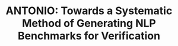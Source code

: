 ---
title:          "ANTONIO: Towards a Systematic Method of Generating NLP Benchmarks for Verification"
selected:       true
pub:            "Proc. 6th Workshop on Formal Methods for ML-Enabled Autonomous Systems (FoMLAS)"
pub_date:       "July 2023"
authors:
 - M. Casadio
 - L. Arnaboldi
 - M. L. Daggitt 
 - <b>O. Isac<\b>
 - T. Dinkar
 - D. Kienitz
 - V. Rieser 
 - E. Komendantskaya
links:
  PDF: https://easychair.org/publications/open/9ZGS
---